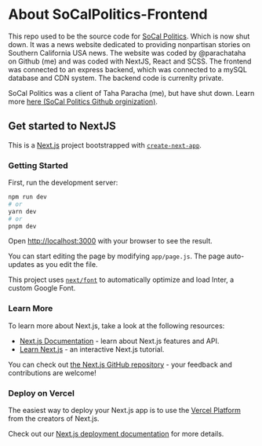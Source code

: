 # About SoCalPolitics-Frontend
This repo used to be the source code for [SoCal Politics](https://socalpolitics.com). Which is now shut down. It was a news website dedicated to providing  nonpartisan stories on Southern California USA news. The website was coded by @parachataha on Github (me) and was coded with NextJS, React and SCSS. The frontend was connected to an express backend, which was connected to a mySQL database and CDN system. The backend code is currenlty private.

SoCal Politics was a client of Taha Paracha (me), but have shut down. Learn more [here (SoCal Politics Github orginization)](https://github.com/SoCal-Politics).

## Get started to NextJS
This is a [Next.js](https://nextjs.org/) project bootstrapped with [`create-next-app`](https://github.com/vercel/next.js/tree/canary/packages/create-next-app).

### Getting Started

First, run the development server:

```bash
npm run dev
# or
yarn dev
# or
pnpm dev
```

Open [http://localhost:3000](http://localhost:3000) with your browser to see the result.

You can start editing the page by modifying `app/page.js`. The page auto-updates as you edit the file.

This project uses [`next/font`](https://nextjs.org/docs/basic-features/font-optimization) to automatically optimize and load Inter, a custom Google Font.

### Learn More

To learn more about Next.js, take a look at the following resources:

- [Next.js Documentation](https://nextjs.org/docs) - learn about Next.js features and API.
- [Learn Next.js](https://nextjs.org/learn) - an interactive Next.js tutorial.

You can check out [the Next.js GitHub repository](https://github.com/vercel/next.js/) - your feedback and contributions are welcome!

### Deploy on Vercel

The easiest way to deploy your Next.js app is to use the [Vercel Platform](https://vercel.com/new?utm_medium=default-template&filter=next.js&utm_source=create-next-app&utm_campaign=create-next-app-readme) from the creators of Next.js.

Check out our [Next.js deployment documentation](https://nextjs.org/docs/deployment) for more details.
